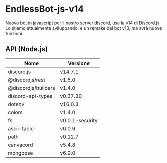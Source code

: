 # EndlessBot-js-v14
Nuovo bot in javascript per il nostro server discord, usa la v14 di Discord.js<br>
Lo stiamo attualmente sviluppando, è un remake del bot v13, ma avrà nuove funzioni.

## API (Node.js)
| Nome | Versione |
| ------------- | ------------- |
| discord.js | v14.7.1 |
| @discordjs/rest | v1.5.0 |
| @discordjs/builders | v1.4.0 |
| discord-api-types | v0.37.30 |
| dotenv | v16.0.3 |
| colors | v1.4.0 |
| fs | v0.0.1-security |
| ascii-table | v0.0.9 |
| path | v0.12.7 |
| canvacord | v5.4.8 |
| mongoose | v6.9.0 |
